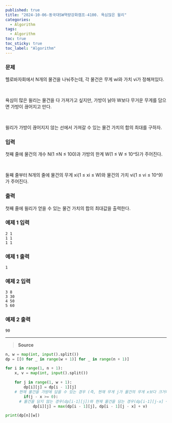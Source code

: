```yaml
---
published: true
title: "2024-10-06-동국대SW역량강화캠프-4100. 욕심많은 윌리"
categories:
  - Algorithm
tags:
  - Algorithm
toc: true
toc_sticky: true
toc_label: "Algorithm"
---
```


### **문제**

헬로바자회에서 N개의 물건을 나눠주는데, 각 물건은 무게 wi와 가치
vi가 정해져있다.

<br/>

욕심이 많은 윌리는 물건을 다 가져가고 싶지만, 가방이 낡아 W보다 무거운 무게를 담으면 가방이 끊어지고 만다.

<br/>

윌리가 가방이 끊어지지 않는 선에서 가져갈 수 있는 물건 가치의 합의 최대를 구하자.

### **입력**

첫째 줄에 물건의 개수 N(1 ≤N ≤ 100)과 가방의 한계 W(1 ≤ W ≤ 10^5)가 주어진다.

<br/>

둘째 줄부터 N개의 줄에 물건의 무게 xi(1 ≤ xi ≤ W)와 물건의 가치 vi(1 ≤ vi ≤ 10^9)가 주어진다.

### **출력**

첫째 줄에 윌리가 얻을 수 있는 물건 가치의 합의 최대값을 출력한다.

### **예제 1 입력**

```
2 1
1 1
1 1
```

### **예제 1 출력**

```
1
```

### **예제 2 입력**

```
3 8
3 30
4 50
5 60
```

### **예제 2 출력**

```
90
```

---

> **Source**

```python
n, w = map(int, input().split())
dp = [[0 for _ in range(w + 1)] for _ in range(n + 1)]

for i in range(1, n + 1):
	x, v = map(int, input().split())

	for j in range(1, w + 1):
		dp[i][j] = dp[i - 1][j]
    # 현재 물건을 가방에 담을 수 있는 경우 (즉, 현재 무게 j가 물건의 무게 x보다 크거나 같을 때)
		if(j - x >= 0):
      # 물건을 담지 않는 경우(dp[i-1][j])와 현재 물건을 담는 경우(dp[i-1][j-x] + v)를 비교하여 더 큰 값을 저장
			dp[i][j] = max(dp[i - 1][j], dp[i - 1][j - x] + v)

print(dp[n][w])
```
